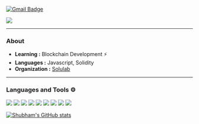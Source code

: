  [![Gmail Badge](https://img.shields.io/badge/-sahooshubham124@gmail.com-c14438?style=flat-square&logo=Gmail&logoColor=white&link=mailto:sahooshubham124@gmail.com)](mailto:sahooshubham124@gmail.com)
 
 ![](https://komarev.com/ghpvc/?username=shubhamkr95&color=orange)

***

### About

-  **Learning :** Blockchain Development :zap:	
-  **Languages :** Javascript, Solidity 
-  **Organization :** [Solulab](https://github.com/SoluLab)

***
### Languages and Tools ⚙
<p float="left">
<img src="https://img.icons8.com/color/48/000000/html-5--v1.png"/>
<img src="https://img.icons8.com/color/48/000000/css3.png"/>
<img src="https://img.icons8.com/color/48/000000/javascript--v1.png"/>
<img src="https://img.icons8.com/color/48/000000/nodejs.png"/>
<img src="https://img.icons8.com/ios/48/4a90e2/solidity.png"/>
<img src="https://img.icons8.com/color/48/000000/git.png"/>
<img src="https://img.icons8.com/office/48/000000/react.png"/>
<img src="https://img.icons8.com/color/48/000000/linux--v1.png"/>
<img src="https://img.icons8.com/external-tal-revivo-filled-tal-revivo/48/undefined/external-rust-is-a-multi-paradigm-system-programming-language-logo-filled-tal-revivo.png"/>
</p>

[![Shubham's GitHub stats](https://github-readme-stats.vercel.app/api?username=shubhamkr95&show_icons=true&theme=radical)](https://github.com/shubhamkr95/github-readme-stats)

